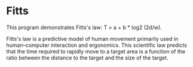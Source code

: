 # Fitts
This program demonstrates Fitts's law: T = a + b * log2 (2d/w).

Fitts's law is a predictive model of human movement primarily used in human–computer interaction and ergonomics.
This scientific law predicts that the time required to rapidly move to a target area is a function of
the ratio between the distance to the target and the size of the target.